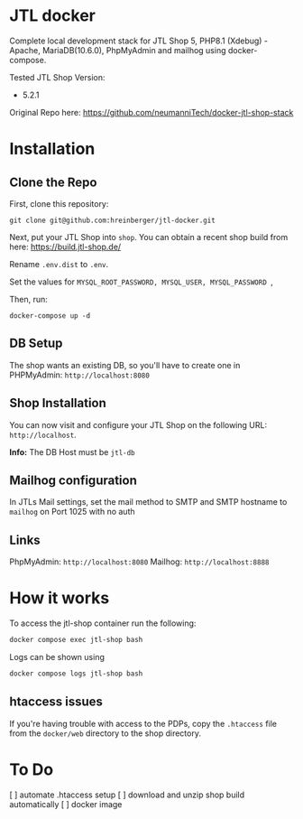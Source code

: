 # JTL docker
Complete local development stack for JTL Shop 5, PHP8.1 (Xdebug) - Apache, MariaDB(10.6.0), PhpMyAdmin and mailhog using docker-compose.

Tested JTL Shop Version:
- 5.2.1

Original Repo here: https://github.com/neumanniTech/docker-jtl-shop-stack

# Installation
## Clone the Repo
First, clone this repository:

`git clone git@github.com:hreinberger/jtl-docker.git`

Next, put your JTL Shop into `shop`. You can obtain a recent shop build from here: https://build.jtl-shop.de/ 

Rename `.env.dist` to `.env`. 

Set the values for `MYSQL_ROOT_PASSWORD, MYSQL_USER, MYSQL_PASSWORD `,

Then, run:

`docker-compose up -d`

## DB Setup
The shop wants an existing DB, so you'll have to create one in PHPMyAdmin: `http://localhost:8080`

## Shop Installation

You can now visit and configure your JTL Shop on the following URL: `http://localhost`.

**Info:** The DB Host must be `jtl-db`

## Mailhog configuration
In JTLs Mail settings, set the mail method to SMTP and SMTP hostname to `mailhog` on Port 1025 with no auth

## Links
PhpMyAdmin: `http://localhost:8080`
Mailhog: `http://localhost:8888`

# How it works
To access the jtl-shop container run the following:

```bash
docker compose exec jtl-shop bash
```

Logs can be shown using 

```bash
docker compose logs jtl-shop bash
```

## htaccess issues
If you're having trouble with access to the PDPs, copy the `.htaccess` file from the `docker/web` directory to the shop directory.

# To Do
[ ] automate .htaccess setup
[ ] download and unzip shop build automatically
[ ] docker image